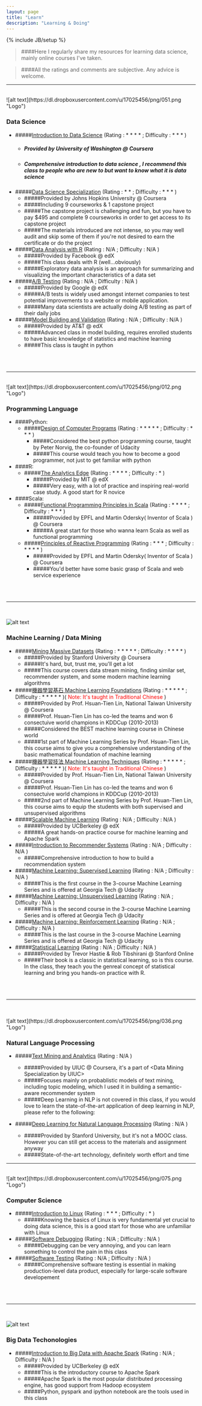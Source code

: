 ```yaml
---
layout: page
title: "Learn"
description: "Learning & Doing"
---
```

{% include JB/setup %}
> ####Here I regularly share my resources for learning data science, mainly online courses I've taken.

> ####All the ratings and comments are subjective. Any advice is welcome.

 

---
<br />         
![alt text](https://dl.dropboxusercontent.com/u/17025456/png/051.png "Logo")

### Data Science
* #####[Introduction to Data Science](https://www.coursera.org/course/datasci) (Rating : * * * * ; Difficulty : * * * )
	- ##### Provided by University of Washington @ Coursera
	- ##### Comprehensive introduction to data science , I recommend this class to people who are new to but want to know what it is data science
* #####[Data Science Specialization](https://www.coursera.org/specialization/jhudatascience/1) (Rating : * * ; Difficulty : * * * )
	- #####Provided by Johns Hopkins University @ Coursera
	- #####Including 9 courseworks & 1 capstone project
	- #####The capstone project is challenging and fun, but you have to pay $495 and complete 9 courseworks in order to get access to its capstone project
	- #####The materials introduced are not intense, so you may well audit and skip some of them if you're not desired to earn the certificate or do the project
* #####[Data Analysis with R](https://www.udacity.com/course/data-analysis-with-r--ud651) (Rating : N/A ; Difficulty : N/A )
	- #####Provided by Facebook @ edX
	- #####This class deals with R (well...obviously)
	- #####Exploratory data analysis is an approach for summarizing and visualizing the important characteristics of a data set
* #####[A/B Testing](https://www.udacity.com/course/ab-testing--ud257) (Rating : N/A ; Difficulty : N/A )
	- #####Provided by Google @ edX
	- #####A/B tests is widely used amongst internet companies to test potential improvements to a website or mobile application.
	- #####Many data scientists are actually doing A/B testing as part of their daily jobs
* #####[Model Building and Validation](https://www.udacity.com/course/model-building-and-validation--ud919) (Rating : N/A ; Difficulty : N/A )
	- #####Provided by AT&T @ edX
	- #####Advanced class in model building, requires enrolled students to have basic knowledge of statistics and machine learning
	- #####This class is taught in python
<br />
<br />

---
<br />  
![alt text](https://dl.dropboxusercontent.com/u/17025456/png/012.png "Logo")

### Programming Language
* ####Python:
	* #####[Design of Computer Programs](https://www.udacity.com/course/design-of-computer-programs--cs212) (Rating : * * * * * ;  Difficulty : * * * )
		- #####Considered the best python programming course, taught by Peter Norvig, the co-founder of Udacity
		- #####This course would teach you how to become a good programmer, not just to get familiar with python
* ####R:
	* #####[The Analytics Edge](https://www.edx.org/course/analytics-edge-mitx-15-071x-0) (Rating : * * * * ; Difficulty : * )
		- #####Provided by MIT @ edX
		- #####Very easy, with a lot of practice and inspiring real-world case study. A good start for R novice
* ####Scala:
	* #####[Functional Programming Principles in Scala](https://www.coursera.org/course/progfun) (Rating : * * * * ; Difficulty : * * * )
		- #####Provided by EPFL and Martin Odersky( Inventor of Scala ) @ Coursera
		- #####A great start for those who wanna learn Scala as well as functional programming
	* #####[Principles of Reactive Programming](https://www.coursera.org/course/reactive) (Rating : * * * ; Difficulty : * * * * )
		- #####Provided by EPFL and Martin Odersky( Inventor of Scala ) @ Coursera
		- #####You'd better have some basic grasp of Scala and web service experience		
<br />
<br />

---
<br />  

![alt text](https://dl.dropboxusercontent.com/u/17025456/png/059.png "Logo")

### Machine Learning / Data Mining
* #####[Mining Massive Datasets](https://www.coursera.org/course/mmds) (Rating : * * * * * ; Difficulty : * * * * )
	- #####Provided by Stanford University @ Coursera
	- #####It's hard, but, trust me, you'll get a lot
	- #####This course covers data stream mining, finding similar set, recommender system, and some modern machine learning algorithms
* #####[機器學習基石 Machine Learning Foundations](https://www.coursera.org/course/ntumlone) (Rating : * * * * * ; Difficulty : * * * * * )( <font color='red'>Note: It's taught in Traditional Chinese</font> )
	- #####Provided by Prof. Hsuan-Tien Lin, National Taiwan University @ Coursera
	- #####Prof. Hsuan-Tien Lin has co-led the teams and won 6 consectuive world champions in KDDCup (2010-2013)
	- #####Considered the BEST machine learning course in Chinese world
	- #####1st part of Machine Learning Series by Prof. Hsuan-Tien Lin, this course aims to give you a comprehensive understanding of the basic mathematical foundation of machine learning
* #####[機器學習技法 Machine Learning Techniques](https://www.coursera.org/course/ntumltwo) (Rating : * * * * * ; Difficulty : * * * * * )( <font color='red'>Note: It's taught in Traditional Chinese</font> )
	- #####Provided by Prof. Hsuan-Tien Lin, National Taiwan University @ Coursera
	- #####Prof. Hsuan-Tien Lin has co-led the teams and won 6 consectuive world champions in KDDCup (2010-2013)
	- #####2nd part of Machine Learning Series by Prof. Hsuan-Tien Lin, this course aims to equip the students with both supervised and unsupervised algorithms
* #####[Scalable Machine Learning](https://www.edx.org/course/scalable-machine-learning-uc-berkeleyx-cs190-1x) (Rating : N/A ; Difficulty : N/A )
	- #####Provided by UCBerkeley @ edX
	- #####A great hands-on practice course for machine learning and Apache Spark
* #####[Introduction to Recommender Systems](https://www.coursera.org/learn/recommender-systems) (Rating : N/A ; Difficulty : N/A )
	- #####Comprehensive introduction to how to build a recommendation system
* #####[Machine Learning: Supervised Learning](https://www.udacity.com/course/machine-learning-supervised-learning--ud675) (Rating : N/A ; Difficulty : N/A )
	- #####This is the first course in the 3-course Machine Learning Series and is offered at Georgia Tech @ Udacity
* #####[Machine Learning: Unsupervised Learning](https://www.udacity.com/course/machine-learning-unsupervised-learning--ud741) (Rating : N/A ; Difficulty : N/A )
	- #####This is the second course in the 3-course Machine Learning Series and is offered at Georgia Tech @ Udacity
* #####[Machine Learning: Reinforcement Learning](https://www.udacity.com/course/machine-learning-reinforcement-learning--ud820) (Rating : N/A ; Difficulty : N/A )
	- #####This is the last course in the 3-course Machine Learning Series and is offered at Georgia Tech @ Udacity
* #####[Statistical Learning](https://lagunita.stanford.edu/courses/HumanitiesandScience/StatLearning/Winter2015/about) (Rating : N/A ; Difficulty : N/A )
	- #####Provided by Trevor Hastie & Rob Tibshirani @ Stanford Online
	- #####Their book is a classic in statistical learning, so is this course. In the class, they teach you the genreal concept of statistical learning and bring you hands-on practice with R.


<br />
<br />


---
<br />         
<br />
![alt text](https://dl.dropboxusercontent.com/u/17025456/png/036.png "Logo")

### Natural Language Processing
* #####[Text Mining and Analytics](https://class.coursera.org/textanalytics-001/) (Rating : N/A )
	- #####Provided by UIUC @ Coursera, it's a part of \<Data Mining Specialization by UIUC\>
	- #####Focuses mainly on probablistic models of text mining, including topic modeling, which I used it in building a semantic-aware recommender system
	- #####Deep Learning in NLP is not covered in this class, if you would love to learn the state-of-the-art application of deep learning in NLP, please refer to the following:
	
* #####[Deep Learning for Natural Language Processing](http://cs224d.stanford.edu/) (Rating : N/A )
	- #####Provided by Stanford University, but it's not a MOOC class. However you can still get access to the materials and assignment anyway
	- #####State-of-the-art technology, definitely worth effort and time
	
	


---
<br />  
![alt text](https://dl.dropboxusercontent.com/u/17025456/png/075.png "Logo")

### Computer Science
* #####[Introduction to Linux](https://www.edx.org/course/introduction-linux-linuxfoundationx-lfs101x-2) (Rating : * * * ; Difficulty : * )
	- #####Knowing the basics of Linux is very fundamental yet crucial to doing data science, this is a good start for those who are unfamiliar with Linux
* #####[Software Debugging](https://www.udacity.com/course/software-debugging--cs259) (Rating : N/A ; Difficulty : N/A )
	- #####Debugging can be very annoying, and you can learn something to control the pain in this class
* #####[Software Testing](https://www.udacity.com/course/software-testing--cs258) (Rating : N/A ; Difficulty : N/A )
	- #####Comprehensive software testing is essential in making production-level data product, especially for large-scale software developement


<br />
<br />

---
<br />  

![alt text](https://dl.dropboxusercontent.com/u/17025456/png/083.png "Logo")

### Big Data Techonologies
* #####[Introduction to Big Data with Apache Spark](https://www.edx.org/course/introduction-big-data-apache-spark-uc-berkeleyx-cs100-1x) (Rating : N/A ; Difficulty : N/A )
	- #####Provided by UCBerkeley @ edX
	- #####This is the introductory course to Apache Spark
	- #####Apache Spark is the most popular distributed processing engine, has good support from Hadoop ecosystem
	- #####Python, pyspark and ipython notebook are the tools used in this class




<br />
<br />

